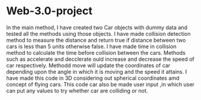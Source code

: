 # Web-3.0-project
In the main method, I have created two Car objects with dummy data and tested all the methods using those objects.
I have made collision detection method to measure the distance and return true if distance between two cars is less than 5 units otherwise false.
I have made time in collision method to calculate the time before collision between the cars.
Methods such as accelerate and decclerate ould increase and decrease the speed of car respectively.
Methodd move will update the coordinates of car depending upon the angle in which it is moving and the speed it attains.
I have made this code in 3D considering out spherical coordinates amd concept of flying cars.
This code car also be made user input ,in which user can put any values to try whether car are colliding or not.
